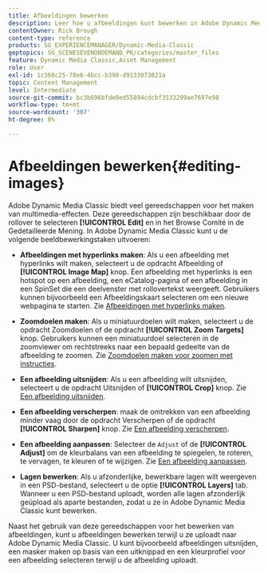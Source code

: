 ```yaml
---
title: Afbeeldingen bewerken
description: Leer hoe u afbeeldingen kunt bewerken in Adobe Dynamic Media Classic.
contentOwner: Rick Brough
content-type: reference
products: SG_EXPERIENCEMANAGER/Dynamic-Media-Classic
geptopics: SG_SCENESEVENONDEMAND_PK/categories/master_files
feature: Dynamic Media Classic,Asset Management
role: User
exl-id: 1c368c25-78e6-4bcc-b390-d9133073821a
topic: Content Management
level: Intermediate
source-git-commit: bc3b696bfde0ed55894cdcbf3533299ae7697e98
workflow-type: tm+mt
source-wordcount: '307'
ht-degree: 0%

---
```


# Afbeeldingen bewerken{#editing-images}

Adobe Dynamic Media Classic biedt veel gereedschappen voor het maken van multimedia-effecten. Deze gereedschappen zijn beschikbaar door de rollover te selecteren **[!UICONTROL Edit]** en in het Browse Comité in de Gedetailleerde Mening. In Adobe Dynamic Media Classic kunt u de volgende beeldbewerkingstaken uitvoeren:

* **Afbeeldingen met hyperlinks maken**: Als u een afbeelding met hyperlinks wilt maken, selecteert u de opdracht Afbeelding of **[!UICONTROL Image Map]** knop. Een afbeelding met hyperlinks is een hotspot op een afbeelding, een eCatalog-pagina of een afbeelding in een SpinSet die een deelvenster met rollovertekst weergeeft. Gebruikers kunnen bijvoorbeeld een Afbeeldingskaart selecteren om een nieuwe webpagina te starten. Zie [Afbeeldingen met hyperlinks maken](/help/using/creating-image-maps.md).

* **Zoomdoelen maken**: Als u miniatuurdoelen wilt maken, selecteert u de opdracht Zoomdoelen of de opdracht **[!UICONTROL Zoom Targets]** knop. Gebruikers kunnen een miniatuurdoel selecteren in de zoomviewer om rechtstreeks naar een bepaald gedeelte van de afbeelding te zoomen. Zie [Zoomdoelen maken voor zoomen met instructies](/help/using/creating-zoom-targets-guided-zoom.md).

* **Een afbeelding uitsnijden**: Als u een afbeelding wilt uitsnijden, selecteert u de opdracht Uitsnijden of **[!UICONTROL Crop]** knop. Zie [Een afbeelding uitsnijden](/help/using/cropping-image.md).

* **Een afbeelding verscherpen**: maak de omtrekken van een afbeelding minder vaag door de opdracht Verscherpen of de opdracht **[!UICONTROL Sharpen]** knop. Zie [Een afbeelding verscherpen](/help/using/sharpening-image.md).

* **Een afbeelding aanpassen**: Selecteer de `Adjust` of de **[!UICONTROL Adjust]** om de kleurbalans van een afbeelding te spiegelen, te roteren, te vervagen, te kleuren of te wijzigen. Zie [Een afbeelding aanpassen](/help/using/adjusting-image.md).

* **Lagen bewerken**: Als u afzonderlijke, bewerkbare lagen wilt weergeven in een PSD-bestand, selecteert u de optie **[!UICONTROL Layers]** tab. Wanneer u een PSD-bestand uploadt, worden alle lagen afzonderlijk geüpload als aparte bestanden, zodat u ze in Adobe Dynamic Media Classic kunt bewerken.

Naast het gebruik van deze gereedschappen voor het bewerken van afbeeldingen, kunt u afbeeldingen bewerken terwijl u ze uploadt naar Adobe Dynamic Media Classic. U kunt bijvoorbeeld afbeeldingen uitsnijden, een masker maken op basis van een uitknippad en een kleurprofiel voor een afbeelding selecteren terwijl u de afbeelding uploadt.
